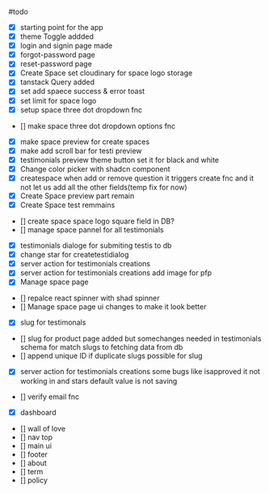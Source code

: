 #todo

- [x] starting point for the app
- [x] theme Toggle addded
- [x] login and signin page made
- [x] forgot-password page
- [x] reset-password page
- [x] Create Space set cloudinary for space logo storage
- [x] tanstack Query added
- [x] set add spaece success & error toast
- [x] set limit for space logo
- [x] setup space three dot dropdown fnc
- [] make space three dot dropdown options fnc
- [x] make space preview for create spaces
- [x] make add scroll bar for testi preview
- [x] testimonials preview theme button set it for black and white
- [x] Change color picker with shadcn component
- [x] createspace when add or remove question it triggers create fnc and it not let us add all the other fields(temp fix for now)
- [x] Create Space preview part remain
- [x] Create Space test remmains
- [] create space space logo square field in DB?
- [] manage space pannel for all testimonials
- [x] testimonials dialoge for submiting testis to db
- [x] change star for createtestidialog
- [x] server action for testimonials creations
- [x] server action for testimonials creations add image for pfp
- [x] Manage space page
- [] repalce react spinner with shad spinner
- [] Manage space page ui changes to make it look better
- [x] slug for testimonals
- [] slug for product page added but somechanges needed in testimonials schema for match slugs to fetching data from db
- [] append unique ID if duplicate slugs possible for slug
- [x] server action for testimonials creations some bugs like isapproved it not working in and stars default value is not saving
- [] verify email fnc
- [x] dashboard
- [] wall of love
- [] nav top
- [] main ui
- [] footer
- [] about
- [] term
- [] policy
